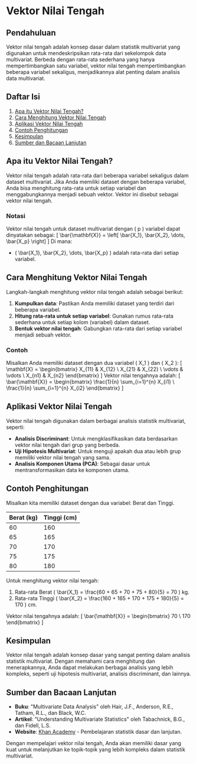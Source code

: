 # Vektor Nilai Tengah

## Pendahuluan
Vektor nilai tengah adalah konsep dasar dalam statistik multivariat yang digunakan untuk mendeskripsikan rata-rata dari sekelompok data multivariat. Berbeda dengan rata-rata sederhana yang hanya mempertimbangkan satu variabel, vektor nilai tengah mempertimbangkan beberapa variabel sekaligus, menjadikannya alat penting dalam analisis data multivariat.

## Daftar Isi
1. [Apa itu Vektor Nilai Tengah?](#apa-itu-vektor-nilai-tengah)
2. [Cara Menghitung Vektor Nilai Tengah](#cara-menghitung-vektor-nilai-tengah)
3. [Aplikasi Vektor Nilai Tengah](#aplikasi-vektor-nilai-tengah)
4. [Contoh Penghitungan](#contoh-penghitungan)
5. [Kesimpulan](#kesimpulan)
6. [Sumber dan Bacaan Lanjutan](#sumber-dan-bacaan-lanjutan)

## Apa itu Vektor Nilai Tengah?
Vektor nilai tengah adalah rata-rata dari beberapa variabel sekaligus dalam dataset multivariat. Jika Anda memiliki dataset dengan beberapa variabel, Anda bisa menghitung rata-rata untuk setiap variabel dan menggabungkannya menjadi sebuah vektor. Vektor ini disebut sebagai vektor nilai tengah.

### Notasi
Vektor nilai tengah untuk dataset multivariat dengan \( p \) variabel dapat dinyatakan sebagai:
\[
\bar{\mathbf{X}} = \left[ \bar{X_1}, \bar{X_2}, \dots, \bar{X_p} \right]
\]
Di mana:
- \( \bar{X_1}, \bar{X_2}, \dots, \bar{X_p} \) adalah rata-rata dari setiap variabel.

## Cara Menghitung Vektor Nilai Tengah
Langkah-langkah menghitung vektor nilai tengah adalah sebagai berikut:
1. **Kumpulkan data**: Pastikan Anda memiliki dataset yang terdiri dari beberapa variabel.
2. **Hitung rata-rata untuk setiap variabel**: Gunakan rumus rata-rata sederhana untuk setiap kolom (variabel) dalam dataset.
3. **Bentuk vektor nilai tengah**: Gabungkan rata-rata dari setiap variabel menjadi sebuah vektor.

### Contoh
Misalkan Anda memiliki dataset dengan dua variabel \( X_1 \) dan \( X_2 \):
\[
\mathbf{X} = \begin{bmatrix} X_{11} & X_{12} \\ X_{21} & X_{22} \\ \vdots & \vdots \\ X_{n1} & X_{n2} \end{bmatrix}
\]
Vektor nilai tengahnya adalah:
\[
\bar{\mathbf{X}} = \begin{bmatrix} \frac{1}{n} \sum_{i=1}^{n} X_{i1} \\ \frac{1}{n} \sum_{i=1}^{n} X_{i2} \end{bmatrix}
\]

## Aplikasi Vektor Nilai Tengah
Vektor nilai tengah digunakan dalam berbagai analisis statistik multivariat, seperti:
- **Analisis Discriminant**: Untuk mengklasifikasikan data berdasarkan vektor nilai tengah dari grup yang berbeda.
- **Uji Hipotesis Multivariat**: Untuk menguji apakah dua atau lebih grup memiliki vektor nilai tengah yang sama.
- **Analisis Komponen Utama (PCA)**: Sebagai dasar untuk mentransformasikan data ke komponen utama.

## Contoh Penghitungan
Misalkan kita memiliki dataset dengan dua variabel: Berat dan Tinggi.

| Berat (kg) | Tinggi (cm) |
|------------|-------------|
| 60         | 160         |
| 65         | 165         |
| 70         | 170         |
| 75         | 175         |
| 80         | 180         |

Untuk menghitung vektor nilai tengah:
1. Rata-rata Berat \( \bar{X_1} = \frac{60 + 65 + 70 + 75 + 80}{5} = 70 \) kg.
2. Rata-rata Tinggi \( \bar{X_2} = \frac{160 + 165 + 170 + 175 + 180}{5} = 170 \) cm.

Vektor nilai tengahnya adalah:
\[
\bar{\mathbf{X}} = \begin{bmatrix} 70 \\ 170 \end{bmatrix}
\]

## Kesimpulan
Vektor nilai tengah adalah konsep dasar yang sangat penting dalam analisis statistik multivariat. Dengan memahami cara menghitung dan menerapkannya, Anda dapat melakukan berbagai analisis yang lebih kompleks, seperti uji hipotesis multivariat, analisis discriminant, dan lainnya.

## Sumber dan Bacaan Lanjutan
- **Buku**: "Multivariate Data Analysis" oleh Hair, J.F., Anderson, R.E., Tatham, R.L., dan Black, W.C.
- **Artikel**: "Understanding Multivariate Statistics" oleh Tabachnick, B.G., dan Fidell, L.S.
- **Website**: [Khan Academy](https://www.khanacademy.org) - Pembelajaran statistik dasar dan lanjutan.

Dengan mempelajari vektor nilai tengah, Anda akan memiliki dasar yang kuat untuk melanjutkan ke topik-topik yang lebih kompleks dalam statistik multivariat.
